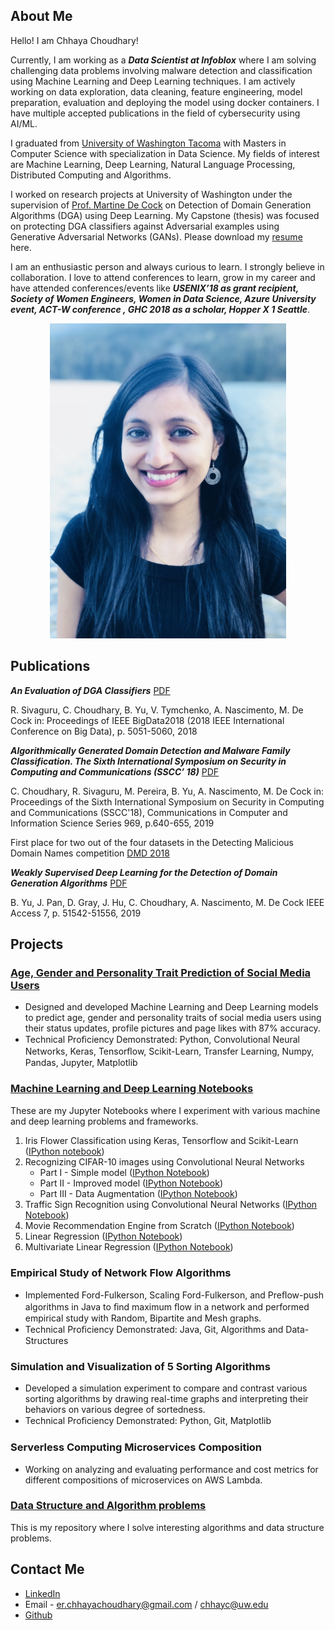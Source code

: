 ## About Me

Hello! I am Chhaya Choudhary!

Currently, I am working as a **_Data Scientist at Infoblox_** where I am solving challenging data problems involving malware detection and classification using Machine Learning and Deep Learning techniques. I am actively working on data exploration, data cleaning, feature engineering, model preparation, evaluation and deploying the model using docker containers. I have multiple accepted publications in the field of cybersecurity using AI/ML. 

I graduated from [University of Washington Tacoma](https://www.tacoma.uw.edu/) with Masters in Computer Science with specialization in Data Science. My fields of interest are Machine Learning, Deep Learning, Natural Language Processing, Distributed Computing and Algorithms. 

I worked on research projects at University of Washington under the supervision of [Prof. Martine De Cock](http://faculty.washington.edu/mdecock/) on Detection of Domain Generation Algorithms (DGA) using Deep Learning. My Capstone (thesis) was focused on protecting DGA classifiers against Adversarial examples using Generative Adversarial Networks (GANs). Please download my [resume](https://github.com/chhayac/chhayac.github.io/blob/master/Chhaya_Choudhary_GHCScholar_DS.pdf) here.



I am an enthusiastic person and always curious to learn. I strongly believe in collaboration. I love to attend conferences to learn, grow in my career and have attended conferences/events like **_USENIX’18 as grant recipient, Society of Women Engineers, Women in Data Science, Azure University event, ACT-W conference , GHC 2018 as a scholar, Hopper X 1 Seattle_**.

<p align="center">
<img src="https://raw.githubusercontent.com/chhayac/chhayac.github.io/master/profile_pic.jpeg" width="378px" height="504px">
</p>
														    
## Publications

**_An Evaluation of DGA Classifiers_** [PDF](http://faculty.washington.edu/mdecock/papers/rsivaguru2018a.pdf)

R. Sivaguru, C. Choudhary, B. Yu, V. Tymchenko, A. Nascimento, M. De Cock
in: Proceedings of IEEE BigData2018 (2018 IEEE International Conference on Big Data), p. 5051-5060, 2018


 **_Algorithmically Generated Domain Detection and Malware Family Classification.
The Sixth International Symposium on Security in Computing and Communications (SSCC’ 18)_** [PDF](http://faculty.washington.edu/mdecock/papers/cchoudhary2018a.pdf)

C. Choudhary, R. Sivaguru, M. Pereira, B. Yu, A. Nascimento, M. De Cock
in: Proceedings of the Sixth International Symposium on Security in Computing and Communications (SSCC'18), Communications in Computer and Information Science Series 969, p.640-655, 2019

First place for two out of the four datasets in the Detecting Malicious Domain Names competition [DMD 2018](https://nlp.amrita.edu/DMD2018/) 


**_Weakly Supervised Deep Learning for the Detection of Domain Generation Algorithms_** [PDF](https://ieeexplore.ieee.org/document/8691763)

B. Yu, J. Pan, D. Gray, J. Hu, C. Choudhary, A. Nascimento, M. De Cock
IEEE Access 7, p. 51542-51556, 2019


## Projects
### [Age, Gender and Personality Trait Prediction of Social Media Users](https://github.com/chhayac/Gender-Classification-Using-Images)                                
- Designed and developed Machine Learning and Deep Learning models to predict age, gender and personality traits of social media users using their status updates, profile pictures and page likes with 87% accuracy. 
- Technical Proﬁciency Demonstrated: Python, Convolutional Neural Networks, Keras, Tensorﬂow, Scikit-Learn, Transfer Learning, Numpy, Pandas, Jupyter, Matplotlib 

### [Machine Learning and Deep Learning Notebooks](https://github.com/chhayac/Machine-Learning-Notebooks)
These are my Jupyter Notebooks where I experiment with various machine and deep learning problems and frameworks.
1. Iris Flower Classification using Keras, Tensorflow and Scikit-Learn ([IPython notebook](https://github.com/chhayac/Machine-Learning-Notebooks/blob/master/Iris_flower_classification.ipynb))
2. Recognizing CIFAR-10 images using Convolutional Neural Networks
	- Part I   - Simple model ([IPython Notebook](https://github.com/chhayac/Machine-Learning-Notebooks/blob/master/Recognizing-CIFAR-10-images-Simple-Model.ipynb))
	- Part II  - Improved model ([IPython Notebook](https://github.com/chhayac/Machine-Learning-Notebooks/blob/master/Recognizing-CIFAR-10-images-Improved-Model.ipynb))
	- Part III - Data Augmentation ([IPython Notebook](https://github.com/chhayac/Machine-Learning-Notebooks/blob/master/Recognizing-CIFAR-10-images-Improved-Model-Data-Augmentation.ipynb))
3. Traffic Sign Recognition using Convolutional Neural Networks ([IPython Notebook](https://github.com/chhayac/Machine-Learning-Notebooks/blob/master/Traffic-Sign-Recognition.ipynb))
4. Movie Recommendation Engine from Scratch ([IPython Notebook](https://github.com/chhayac/Machine-Learning-Notebooks/blob/master/Movie_Recommendation_Engine.ipynb))
5. Linear Regression ([IPython Notebook](https://github.com/chhayac/Machine-Learning-Notebooks/blob/master/Linear_Regression.ipynb))
6. Multivariate Linear Regression ([IPython Notebook](https://github.com/chhayac/Machine-Learning-Notebooks/blob/master/Multivariate_Linear_Regression.ipynb))

### Empirical Study of Network Flow Algorithms                                                      
- Implemented Ford-Fulkerson, Scaling Ford-Fulkerson, and Preﬂow-push algorithms in Java to ﬁnd maximum ﬂow in a network and performed empirical study with Random, Bipartite and Mesh graphs.
- Technical Proﬁciency Demonstrated: Java, Git, Algorithms and Data-Structures 

### Simulation and Visualization of 5 Sorting Algorithms                                            
- Developed a simulation experiment to compare and contrast various sorting algorithms by drawing real-time graphs and interpreting their behaviors on various degree of sortedness. 
- Technical Proﬁciency Demonstrated: Python, Git, Matplotlib

### Serverless Computing Microservices Composition
- Working on analyzing and evaluating performance and cost metrics for different compositions of microservices on AWS Lambda.

### [Data Structure and Algorithm problems](https://github.com/chhayac/algo_and_data_structures)
This is my repository where I solve interesting algorithms and data structure problems.

## Contact Me
- [LinkedIn](https://www.linkedin.com/in/chhayachoudhary/)
- Email - er.chhayachoudhary@gmail.com / chhayc@uw.edu
- [Github](https://github.com/chhayac)


